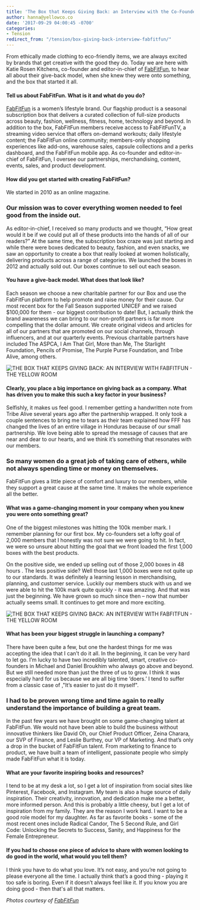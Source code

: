 ```yaml
---
title: 'The Box that Keeps Giving Back: an Interview with the Co-Founder of FabFitFun'
author: hanna@yellowco.co
date: '2017-09-29 04:00:45 -0700'
categories:
- Tension
redirect_from: "/tension/box-giving-back-interview-fabfitfun/"
---
```


From ethically made clothing to eco-friendly items, we are always excited by brands that get creative with the good they do. Today we are here with Katie Rosen Kitchens, co-founder and editor-in-chief of [FabFitFun](https://fabfitfun.com/), to hear all about their give-back model, when she knew they were onto something, and the box that started it all.

#### Tell us about FabFitFun. What is it and what do you do?

[FabFitFun](https://fabfitfun.com/) is a women’s lifestyle brand. Our flagship product is a seasonal subscription box that delivers a curated collection of full-size products across beauty, fashion, wellness, fitness, home, technology and beyond. In addition to the box, FabFitFun members receive access to FabFitFunTV, a streaming video service that offers on-demand workouts; daily lifestyle content; the FabFitFun online community; members-only shopping experiences like add-ons, warehouse sales, capsule collections and a perks dashboard, and the FabFitFun mobile app. As co-founder and editor-in-chief of FabFitFun, I oversee our partnerships, merchandising, content, events, sales, and product development.

#### How did you get started with creating FabFitFun?

We started in 2010 as an online magazine.

### Our mission was to cover everything women needed to feel good from the inside out.

As editor-in-chief, I received so many products and we thought, “How great would it be if we could put all of these products into the hands of all of our readers?” At the same time, the subscription box craze was just starting and while there were boxes dedicated to beauty, fashion, and even snacks, we saw an opportunity to create a box that really looked at women holistically, delivering products across a range of categories. We launched the boxes in 2012 and actually sold out. Our boxes continue to sell out each season.

#### You have a give-back model. What does that look like?

Each season we choose a new charitable partner for our Box and use the FabFitFun platform to help promote and raise money for their cause. Our most recent box for the Fall Season supported UNICEF and we raised $100,000 for them - our biggest contribution to date! But, I actually think the brand awareness we can bring to our non-profit partners is far more compelling that the dollar amount. We create original videos and articles for all of our partners that are promoted on our social channels, through influencers, and at our quarterly events. Previous charitable partners have included The ASPCA, I Am That Girl, More than Me, The Starlight Foundation, Pencils of Promise, The Purple Purse Foundation, and Tribe Alive, among others.

![THE BOX THAT KEEPS GIVING BACK: AN INTERVIEW WITH FABFITFUN - THE YELLOW ROOM](https://s3.amazonaws.com/yellow-files/blog/2017/09/065A6927.jpg)

#### Clearly, you place a big importance on giving back as a company. What has driven you to make this such a key factor in your business?

Selfishly, it makes us feel good. I remember getting a handwritten note from Tribe Alive several years ago after the partnership wrapped. It only took a couple sentences to bring me to tears as their team explained how FFF has changed the lives of an entire village in Honduras because of our small partnership. We love being able to spread the message of causes that are near and dear to our hearts, and we think it’s something that resonates with our members.

### So many women do a great job of taking care of others, while not always spending time or money on themselves.

FabFitFun gives a little piece of comfort and luxury to our members, while they support a great cause at the same time. It makes the whole experience all the better.

#### What was a game-changing moment in your company when you knew you were onto something great?

One of the biggest milestones was hitting the 100k member mark. I remember planning for our first box. My co-founders set a lofty goal of 2,000 members that I honestly was not sure we were going to hit. In fact, we were so unsure about hitting the goal that we front loaded the first 1,000 boxes with the best products.

On the positive side, we ended up selling out of those 2,000 boxes in 48 hours . The less positive side? Well those last 1,000 boxes were not quite up to our standards. It was definitely a learning lesson in merchandising, planning, and customer service. Luckily our members stuck with us and we were able to hit the 100k mark quite quickly - it was amazing. And that was just the beginning. We have grown so much since then – now that number actually seems small. It continues to get more and more exciting.

![THE BOX THAT KEEPS GIVING BACK: AN INTERVIEW WITH FABFITFUN - THE YELLOW ROOM](https://s3.amazonaws.com/yellow-files/blog/2017/09/065A7334.jpg)

#### What has been your biggest struggle in launching a company?

There have been quite a few, but one the hardest things for me was accepting the idea that I can’t do it all. In the beginning, it can be very hard to let go. I’m lucky to have two incredibly talented, smart, creative co-founders in Michael and Daniel Broukhim who always go above and beyond. But we still needed more than just the three of us to grow. I think it was especially hard for us because we are all big time ‘doers.’ I tend to suffer from a classic case of ,"It’s easier to just do it myself".

### I had to be proven wrong time and time again to really understand the importance of building a great team.

In the past few years we have brought on some game-changing talent at FabFitFun. We would not have been able to build the business without innovative thinkers like David Oh, our Chief Product Officer, Zeina Charara, our SVP of Finance, and Leslie Burthey, our VP of Marketing. And that’s only a drop in the bucket of FabFitFun talent. From marketing to finance to product, we have built a team of intelligent, passionate people who simply made FabFitFun what it is today.

#### What are your favorite inspiring books and resources?

I tend to be at my desk a lot, so I get a lot of inspiration from social sites like Pinterest, Facebook, and Instagram. My team is also a huge source of daily inspiration. Their creativity, innovation, and dedication make me a better, more informed person. And this is probably a little cheesy, but I get a lot of inspiration from my family. They are the reason I work hard. I want to be a good role model for my daughter. As far as favorite books - some of the most recent ones include Radical Candor, The 5 Second Rule, and Girl Code: Unlocking the Secrets to Success, Sanity, and Happiness for the Female Entrepreneur.

#### If you had to choose one piece of advice to share with women looking to do good in the world, what would you tell them?

I think you have to do what you love. It’s not easy, and you’re not going to please everyone all the time. I actually think that’s a good thing - playing it too safe is boring. Even if it doesn’t always feel like it. If you know you are doing good - then that's all that matters.

_Photos courtesy of [FabFitFun](https://fabfitfun.com/)_
